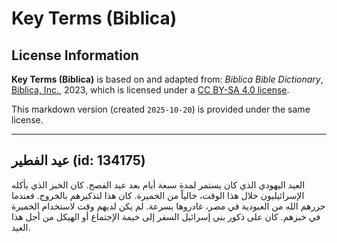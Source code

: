# Key Terms (Biblica)

## License Information

**Key Terms (Biblica)** is based on and adapted from: _Biblica Bible Dictionary_, [Biblica, Inc.](https://www.biblica.com/), 2023, which is licensed under a [CC BY-SA 4.0 license](https://creativecommons.org/licenses/by-sa/4.0/legalcode.en).

This markdown version (created `2025-10-20`) is provided under the same license.



--------------------------------

## عيد الفطير (id: 134175)

العيد اليهودي الذي كان يستمر لمدة سبعة أيام بعد عيد الفصح. كان الخبز الذي يأكله الإسرائيليون خلال هذا الوقت، خالياً من الخميرة. كان هذا لتذكيرهم بالخروج. فعندما حررهم الله من العبودية في مصر، غادروها بسرعة. لم يكن لديهم وقت لاستخدام الخميرة في خبزهم. كان على ذكور بني إسرائيل السفر إلى خيمة الإجتماع أو الهيكل من أجل هذا العيد.


